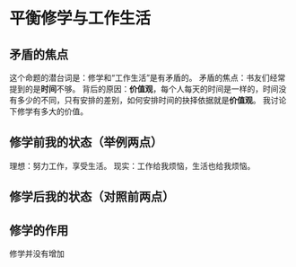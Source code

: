 # 平衡修学与工作生活

## 矛盾的焦点

这个命题的潜台词是：修学和“工作生活”是有矛盾的。
矛盾的焦点：书友们经常提到的是**时间**不够。
背后的原因：**价值观**，每个人每天的时间是一样的，时间没有多少的不同，只有安排的差别，如何安排时间的抉择依据就是**价值观**。
我讨论下修学有多大的价值。

## 修学前我的状态（举例两点）

理想：努力工作，享受生活。
现实：工作给我烦恼，生活也给我烦恼。


## 修学后我的状态（对照前两点）

## 修学的作用
修学并没有增加